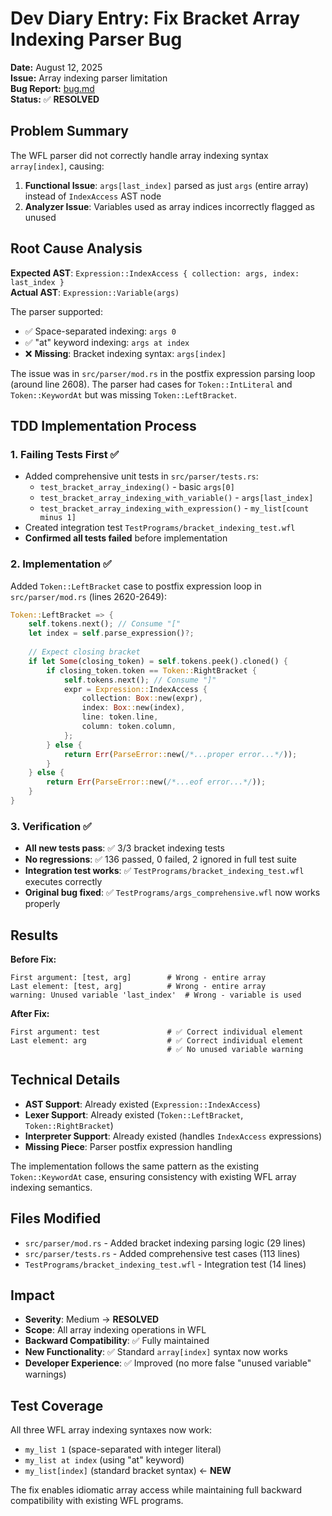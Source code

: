 # Dev Diary Entry: Fix Bracket Array Indexing Parser Bug

**Date:** August 12, 2025  
**Issue:** Array indexing parser limitation  
**Bug Report:** [bug.md](../bug.md)  
**Status:** ✅ **RESOLVED**

## Problem Summary

The WFL parser did not correctly handle array indexing syntax `array[index]`, causing:

1. **Functional Issue**: `args[last_index]` parsed as just `args` (entire array) instead of `IndexAccess` AST node
2. **Analyzer Issue**: Variables used as array indices incorrectly flagged as unused

## Root Cause Analysis

**Expected AST**: `Expression::IndexAccess { collection: args, index: last_index }`  
**Actual AST**: `Expression::Variable(args)` 

The parser supported:
- ✅ Space-separated indexing: `args 0`  
- ✅ "at" keyword indexing: `args at index`
- ❌ **Missing**: Bracket indexing syntax: `args[index]`

The issue was in `src/parser/mod.rs` in the postfix expression parsing loop (around line 2608). The parser had cases for `Token::IntLiteral` and `Token::KeywordAt` but was missing `Token::LeftBracket`.

## TDD Implementation Process

### 1. Failing Tests First ✅
- Added comprehensive unit tests in `src/parser/tests.rs`:
  - `test_bracket_array_indexing()` - basic `args[0]`
  - `test_bracket_array_indexing_with_variable()` - `args[last_index]` 
  - `test_bracket_array_indexing_with_expression()` - `my_list[count minus 1]`
- Created integration test `TestPrograms/bracket_indexing_test.wfl`
- **Confirmed all tests failed** before implementation

### 2. Implementation ✅
Added `Token::LeftBracket` case to postfix expression loop in `src/parser/mod.rs` (lines 2620-2649):

```rust
Token::LeftBracket => {
    self.tokens.next(); // Consume "["
    let index = self.parse_expression()?;
    
    // Expect closing bracket
    if let Some(closing_token) = self.tokens.peek().cloned() {
        if closing_token.token == Token::RightBracket {
            self.tokens.next(); // Consume "]"
            expr = Expression::IndexAccess {
                collection: Box::new(expr),
                index: Box::new(index),
                line: token.line,
                column: token.column,
            };
        } else {
            return Err(ParseError::new(/*...proper error...*/));
        }
    } else {
        return Err(ParseError::new(/*...eof error...*/));
    }
}
```

### 3. Verification ✅
- **All new tests pass**: ✅ 3/3 bracket indexing tests
- **No regressions**: ✅ 136 passed, 0 failed, 2 ignored in full test suite
- **Integration test works**: ✅ `TestPrograms/bracket_indexing_test.wfl` executes correctly
- **Original bug fixed**: ✅ `TestPrograms/args_comprehensive.wfl` now works properly

## Results

**Before Fix:**
```
First argument: [test, arg]        # Wrong - entire array
Last element: [test, arg]          # Wrong - entire array
warning: Unused variable 'last_index'  # Wrong - variable is used
```

**After Fix:**
```
First argument: test               # ✅ Correct individual element  
Last element: arg                  # ✅ Correct individual element
                                   # ✅ No unused variable warning
```

## Technical Details

- **AST Support**: Already existed (`Expression::IndexAccess`)
- **Lexer Support**: Already existed (`Token::LeftBracket`, `Token::RightBracket`)  
- **Interpreter Support**: Already existed (handles `IndexAccess` expressions)
- **Missing Piece**: Parser postfix expression handling

The implementation follows the same pattern as the existing `Token::KeywordAt` case, ensuring consistency with existing WFL array indexing semantics.

## Files Modified

- `src/parser/mod.rs` - Added bracket indexing parsing logic (29 lines)
- `src/parser/tests.rs` - Added comprehensive test cases (113 lines)
- `TestPrograms/bracket_indexing_test.wfl` - Integration test (14 lines)

## Impact

- **Severity**: Medium → **RESOLVED**
- **Scope**: All array indexing operations in WFL
- **Backward Compatibility**: ✅ Fully maintained
- **New Functionality**: ✅ Standard `array[index]` syntax now works
- **Developer Experience**: ✅ Improved (no more false "unused variable" warnings)

## Test Coverage

All three WFL array indexing syntaxes now work:
- `my_list 1` (space-separated with integer literal)
- `my_list at index` (using "at" keyword)  
- `my_list[index]` (standard bracket syntax) ← **NEW**

The fix enables idiomatic array access while maintaining full backward compatibility with existing WFL programs.